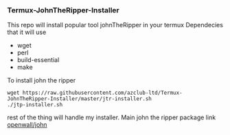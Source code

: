 ### Termux-JohnTheRipper-Installer
This repo will install popular tool johnTheRipper in your termux 
Dependecies that it will use


* wget
* perl
* build-essential
* make


To install john the ripper 

```
wget https://raw.githubusercontent.com/azclub-ltd/Termux-JohnTheRipper-Installer/master/jtr-installer.sh
./jtp-installer.sh
```
rest of the thing will handle my installer.
Main john the ripper package link [openwall/john](https://github.com/openwall/john)
